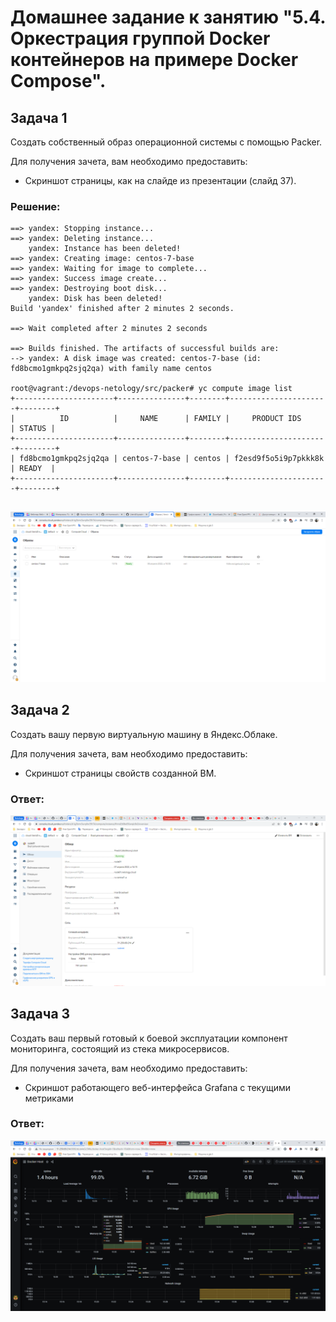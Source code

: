 # Домашнее задание к занятию "5.4. Оркестрация группой Docker контейнеров на примере Docker Compose".
## Задача 1
Создать собственный образ операционной системы с помощью Packer.

Для получения зачета, вам необходимо предоставить:

* Скриншот страницы, как на слайде из презентации (слайд 37).

### Решение:
```shell
==> yandex: Stopping instance...
==> yandex: Deleting instance...
    yandex: Instance has been deleted!
==> yandex: Creating image: centos-7-base
==> yandex: Waiting for image to complete...
==> yandex: Success image create...
==> yandex: Destroying boot disk...
    yandex: Disk has been deleted!
Build 'yandex' finished after 2 minutes 2 seconds.

==> Wait completed after 2 minutes 2 seconds

==> Builds finished. The artifacts of successful builds are:
--> yandex: A disk image was created: centos-7-base (id: fd8bcmo1gmkpq2sjq2qa) with family name centos

root@vagrant:/devops-netology/src/packer# yc compute image list
+----------------------+---------------+--------+----------------------+--------+
|          ID          |     NAME      | FAMILY |     PRODUCT IDS      | STATUS |
+----------------------+---------------+--------+----------------------+--------+
| fd8bcmo1gmkpq2sjq2qa | centos-7-base | centos | f2esd9f5o5i9p7pkkk8k | READY  |
+----------------------+---------------+--------+----------------------+--------+


```

![Образы](img/image_list.PNG)

## Задача 2
Создать вашу первую виртуальную машину в Яндекс.Облаке.

Для получения зачета, вам необходимо предоставить:

* Скриншот страницы свойств созданной ВМ.

### Ответ: 
![Свойства виртуальной машины](img/vm_propertys.PNG)

## Задача 3
Создать ваш первый готовый к боевой эксплуатации компонент мониторинга, состоящий из стека микросервисов.

Для получения зачета, вам необходимо предоставить:

* Скриншот работающего веб-интерфейса Grafana с текущими метриками

### Ответ:
![Grafana](img/graphana.PNG)

